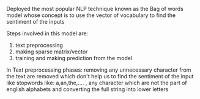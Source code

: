 Deployed the most popular NLP technique known as the Bag of words model whose concept is to use the vector of vocabulary to find the sentiment of the inputs

Steps involved in this model are:
1. text preprocessing
2. making sparse matrix/vector
3. training and making prediction from the model

In Text preprocessing phases:
removing any unnecessary character from the text are removed which don't help us to find the sentiment of the input like stopwords like: a,an,the,.... 
, any character which are not the part of english alphabets and converting the full string into lower letters 
